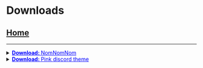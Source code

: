 
# Downloads
## [Home](index)
---------------
<details>
<summary><a href="https://www.lukemanners.co.uk/NomTexturePack.zip" style="color:blue" target="_blank"><strong> Download: </strong> NomNomNom</a> </summary>
  Download this pack then navigate to your resource pack folder and put it in there, you may need to unzip the file.
</details>
<details>
<summary><a href="pinkdiscord.theme.css" download="pinkdiscord.theme.css" style="color:blue"> <strong> Download: </strong> Pink discord theme</a> </summary>
  To use this discord theme you must download better discord from this website: https://betterdiscord.app <br />
  Then follow the steps to install it <br />
  After better discord is installed you can drag the ".css" file into the "themes" folder and it will be installed.
</details>
